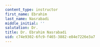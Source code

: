 ```yaml
---
content_type: instructor
first_name: Ebrahim
last_name: Nasrabadi
middle_initial: ''
salutation: Dr.
title: Dr. Ebrahim Nasrabadi
uid: c74e9302-6fc9-f465-3882-e84e7226e3a7
---
```

